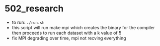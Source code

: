 # 502_research

- to run: `./run.sh`
- this script will run make mpi which creates the binary for the compiler then proceeds to run each dataset with a k value of 5
- fix MPI degrading over time, mpi not recving everything
